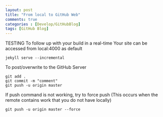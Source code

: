 ```yaml
---
layout: post
title: "From local to GitHub Web"
comments: true
categories : [Develop/GitHubBlog]
tags: [GitHub Blog]
---
```


<subtitle>TESTING</subtitle>
To follow up with your build in a real-time
Your site can be accessed from local:4000 as default
```
jekyll serve --incremental
```

To post/overwrite to the GitHub Server
```
git add .
git commit -m "comment"
git push -u origin master
```

If push command is not working, try to force push
(This occurs when the remote contains work that you do not have locally)
```
git push -u origin master --force
```
